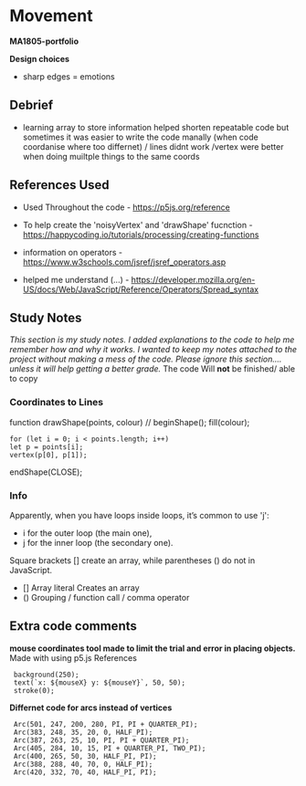 # **Movement**
**MA1805-portfolio**




**Design choices**
- sharp edges = emotions



## Debrief
- learning array to store information helped shorten repeatable code but sometimes it was easier to write the code manally (when code coordanise where too differnet) / lines didnt work /vertex were better when doing muiltple things to the same coords






## References Used

- Used Throughout the code - https://p5js.org/reference

- To help create the 'noisyVertex' and 'drawShape' fucnction - https://happycoding.io/tutorials/processing/creating-functions

- information on operators - https://www.w3schools.com/jsref/jsref_operators.asp

- helped me understand (...) - https://developer.mozilla.org/en-US/docs/Web/JavaScript/Reference/Operators/Spread_syntax


## Study Notes 
*This section is my study notes. I added explanations to the code to help me remember how and why it works. I wanted to keep my notes attached to the project without making a mess of the code. Please ignore this section…. unless it will help getting a better grade.*
The code Will **not** be finished/ able to copy


### Coordinates to Lines

  function drawShape(points, colour) // 
   beginShape();
   fill(colour);

    for (let i = 0; i < points.length; i++) 
    let p = points[i];
    vertex(p[0], p[1]);
  
   endShape(CLOSE);






### Info
Apparently, when you have loops inside loops, it’s common to use 'j':
- i for the outer loop (the main one),
- j for the inner loop (the secondary one).

Square brackets [] create an array, while parentheses () do not in JavaScript.
- []	Array literal	 Creates an array
- ()	Grouping / function call / comma operator

## Extra code comments  
 **mouse coordinates tool made to limit the trial and error in placing objects.** Made with using p5.js References

     background(250);
     text(`x: ${mouseX} y: ${mouseY}`, 50, 50);
     stroke(0); 

**Differnet code for arcs instead of vertices**

     Arc(501, 247, 200, 280, PI, PI + QUARTER_PI);
     Arc(383, 248, 35, 20, 0, HALF_PI);
     Arc(387, 263, 25, 10, PI, PI + QUARTER_PI);
     Arc(405, 284, 10, 15, PI + QUARTER_PI, TWO_PI);
     Arc(400, 265, 50, 30, HALF_PI, PI);
     Arc(388, 288, 40, 70, 0, HALF_PI);
     Arc(420, 332, 70, 40, HALF_PI, PI);
